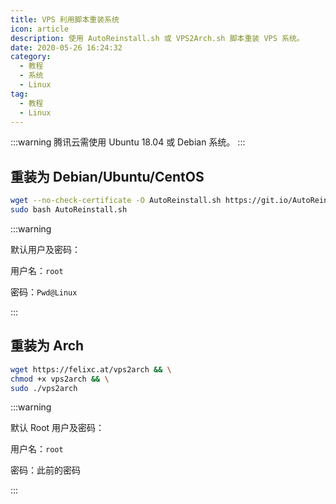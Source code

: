 ```yaml
---
title: VPS 利用脚本重装系统
icon: article
description: 使用 AutoReinstall.sh 或 VPS2Arch.sh 脚本重装 VPS 系统。
date: 2020-05-26 16:24:32
category:
  - 教程
  - 系统
  - Linux
tag:
  - 教程
  - Linux
---
```


:::warning
腾讯云需使用 Ubuntu 18.04 或 Debian 系统。
:::

## 重装为 Debian/Ubuntu/CentOS

```sh
wget --no-check-certificate -O AutoReinstall.sh https://git.io/AutoReinstall.sh && \
sudo bash AutoReinstall.sh
```

:::warning

默认用户及密码：

用户名：`root`

密码：`Pwd@Linux`

:::

## 重装为 Arch

```sh
wget https://felixc.at/vps2arch && \
chmod +x vps2arch && \
sudo ./vps2arch
```

:::warning

默认 Root 用户及密码：

用户名：`root`

密码：此前的密码

:::
